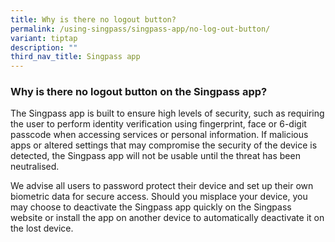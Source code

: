 ```yaml
---
title: Why is there no logout button?
permalink: /using-singpass/singpass-app/no-log-out-button/
variant: tiptap
description: ""
third_nav_title: Singpass app
---
```

<h3>Why is there no logout button on the Singpass app?</h3>
<p>The Singpass app is built to ensure high levels of security, such as requiring
the user to perform identity verification using fingerprint, face or 6-digit
passcode when accessing services or personal information. If malicious
apps or altered settings that may compromise the security of the device
is detected, the Singpass app will not be usable until the threat has been
neutralised.&nbsp;</p>
<p>We advise all users to password protect their device and set up their
own biometric data for secure access. Should you misplace your device,
you may choose to deactivate the Singpass app quickly on the Singpass website
or install the app on another device to automatically deactivate it on
the lost device.</p>